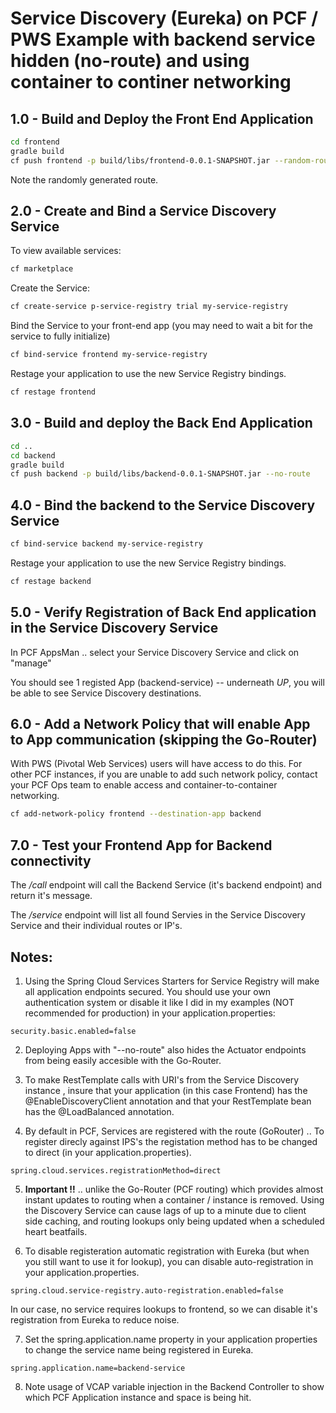 # Service Discovery (Eureka) on PCF / PWS Example with backend service hidden (no-route) and using container to continer networking

## 1.0 - Build and Deploy the Front End Application 

```sh
cd frontend
gradle build
cf push frontend -p build/libs/frontend-0.0.1-SNAPSHOT.jar --random-route
```

Note the randomly generated route.

## 2.0 - Create and Bind a Service Discovery Service 

To view available services:
```sh
cf marketplace
```

Create the Service:
```sh
cf create-service p-service-registry trial my-service-registry
```

Bind the Service to your front-end app (you may need to wait a bit for the service to fully initialize)
```sh
cf bind-service frontend my-service-registry
```

Restage your application to use the new Service Registry bindings.

```sh
cf restage frontend
```

## 3.0 - Build and deploy the Back End Application

```sh
cd ..
cd backend
gradle build
cf push backend -p build/libs/backend-0.0.1-SNAPSHOT.jar --no-route
```

## 4.0 - Bind the backend to the Service Discovery Service 

```sh
cf bind-service backend my-service-registry
```

Restage your application to use the new Service Registry bindings.

```sh
cf restage backend
```

## 5.0 - Verify Registration of Back End application in the Service Discovery Service

In PCF AppsMan .. select your Service Discovery Service and click on "manage"

You should see 1 registed App (backend-service) -- underneath *UP*, you will be able to see Service Discovery destinations.

## 6.0 - Add a Network Policy that will enable App to App communication (skipping the Go-Router)

With PWS (Pivotal Web Services) users will have access to do this. For other PCF instances, if you are unable to add such network policy, contact your PCF Ops team to enable access and container-to-container networking. 

```sh
cf add-network-policy frontend --destination-app backend
```

## 7.0 - Test your Frontend App for Backend connectivity 

The */call* endpoint will call the Backend Service (it's backend endpoint) and return it's message.

The */service* endpoint will list all found Servies in the Service Discovery Service and their individual routes or IP's.

## Notes:

1. Using the Spring Cloud Services Starters for Service Registry will make all application endpoints secured. You should use your own authentication system or disable it like I did in my examples (NOT recommended for production) in your application.properties:
```properties
security.basic.enabled=false
```

2. Deploying Apps with "--no-route" also hides the Actuator endpoints from being easily accesible with the Go-Router. 

3. To make RestTemplate calls with URI's from the Service Discovery instance , insure that your application (in this case Frontend) has the @EnableDiscoveryClient annotation and that your RestTemplate bean has the @LoadBalanced annotation.

4. By default in PCF, Services are registered with the route (GoRouter) .. To register direcly against IPS's the registation method has to be changed to direct (in your application.properties).
```properties
spring.cloud.services.registrationMethod=direct
```

5.  **Important !!** .. unlike the Go-Router (PCF routing) which provides almost instant updates to routing when a container / instance is removed. Using the Discovery Service can cause lags of up to a minute due to client side caching, and routing lookups only being updated when a scheduled heart beatfails.

6. To disable registeration automatic registration with Eureka (but when you still want to use it for lookup), you can disable auto-registration in your application.properties.

```properties
spring.cloud.service-registry.auto-registration.enabled=false 
```
In our case, no service requires lookups to frontend, so we can disable it's registration from Eureka to reduce noise.

7. Set the spring.application.name property in your application properties to change the service name being registered in Eureka.

```properties
spring.application.name=backend-service
```

8. Note usage of VCAP variable injection in the Backend Controller to show which PCF Application instance and space is being hit.
